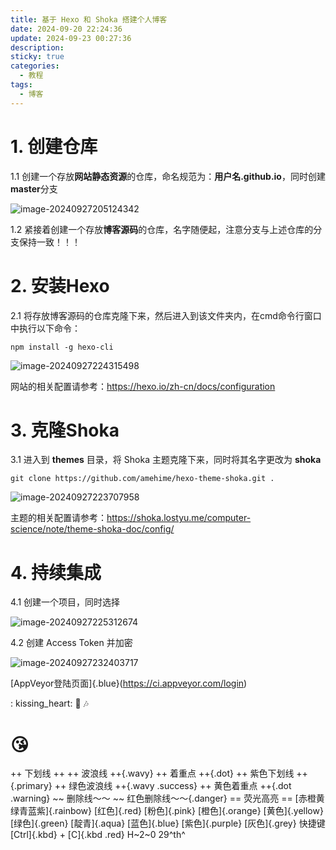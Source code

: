 ```yaml
---
title: 基于 Hexo 和 Shoka 搭建个人博客
date: 2024-09-20 22:24:36
update: 2024-09-23 00:27:36
description: 
sticky: true
categories: 
  - 教程
tags: 
  - 博客
---
```




# 1. 创建仓库

1.1 创建一个存放**网站静态资源**的仓库，命名规范为：**用户名.github.io**，同时创建**master**分支

![image-20240927205124342](D:\workspace\hexo-shoka-source\source\_posts\tutorial\blog\hexo-shoka\images\image-20240927205124342.png)



1.2 紧接着创建一个存放**博客源码**的仓库，名字随便起，注意分支与上述仓库的分支保持一致！！！

# 2. 安装Hexo	

2.1 将存放博客源码的仓库克隆下来，然后进入到该文件夹内，在cmd命令行窗口中执行以下命令：

```shell
npm install -g hexo-cli
```

![image-20240927224315498](D:\workspace\hexo-shoka-source\source\_posts\tutorial\blog\hexo-shoka\images\image-20240927224315498.png)



网站的相关配置请参考：https://hexo.io/zh-cn/docs/configuration

# 3. 克隆Shoka

3.1 进入到 **themes** 目录，将 Shoka 主题克隆下来，同时将其名字更改为 **shoka** 

```shell
git clone https://github.com/amehime/hexo-theme-shoka.git .
```

![image-20240927223707958](D:\workspace\hexo-shoka-source\source\_posts\tutorial\blog\hexo-shoka\images\image-20240927223707958.png)



主题的相关配置请参考：https://shoka.lostyu.me/computer-science/note/theme-shoka-doc/config/

# 4. 持续集成

4.1 创建一个项目，同时选择

![image-20240927225312674](D:\workspace\hexo-shoka-source\source\_posts\tutorial\blog\hexo-shoka\images\image-20240927225312674.png)



4.2 创建 Access Token 并加密

![image-20240927232403717](D:\workspace\hexo-shoka-source\source\_posts\tutorial\blog\hexo-shoka\images\image-20240927232403717.png)


[AppVeyor登陆页面]{.blue}(https://ci.appveyor.com/login)

: kissing_heart:
:ring:
:notes: 

# :kissing_heart:

++ 下划线 ++
++ 波浪线 ++{.wavy}
++ 着重点 ++{.dot}
++ 紫色下划线 ++{.primary}
++ 绿色波浪线 ++{.wavy .success}
++ 黄色着重点 ++{.dot .warning}
~~ 删除线～～
~~ 红色删除线～～{.danger}
== 荧光高亮 ==
[赤橙黄绿青蓝紫]{.rainbow}
[红色]{.red}
[粉色]{.pink}
[橙色]{.orange}
[黄色]{.yellow}
[绿色]{.green}
[靛青]{.aqua}
[蓝色]{.blue}
[紫色]{.purple}
[灰色]{.grey}
快捷键 [Ctrl]{.kbd} + [C]{.kbd .red}
H~2~0
29^th^